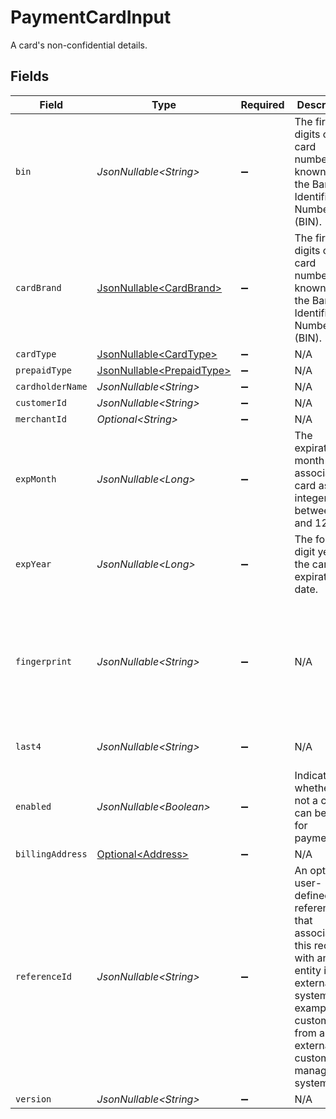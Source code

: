 # PaymentCardInput

A card's non-confidential details.


## Fields

| Field                                                                                                                                                                                | Type                                                                                                                                                                                 | Required                                                                                                                                                                             | Description                                                                                                                                                                          | Example                                                                                                                                                                              |
| ------------------------------------------------------------------------------------------------------------------------------------------------------------------------------------ | ------------------------------------------------------------------------------------------------------------------------------------------------------------------------------------ | ------------------------------------------------------------------------------------------------------------------------------------------------------------------------------------ | ------------------------------------------------------------------------------------------------------------------------------------------------------------------------------------ | ------------------------------------------------------------------------------------------------------------------------------------------------------------------------------------ |
| `bin`                                                                                                                                                                                | *JsonNullable\<String>*                                                                                                                                                              | :heavy_minus_sign:                                                                                                                                                                   | The first six digits of the card number, known as the Bank Identification Number (BIN).                                                                                              | 41111                                                                                                                                                                                |
| `cardBrand`                                                                                                                                                                          | [JsonNullable\<CardBrand>](../../models/components/CardBrand.md)                                                                                                                     | :heavy_minus_sign:                                                                                                                                                                   | The first six digits of the card number, known as the Bank Identification Number (BIN).                                                                                              |                                                                                                                                                                                      |
| `cardType`                                                                                                                                                                           | [JsonNullable\<CardType>](../../models/components/CardType.md)                                                                                                                       | :heavy_minus_sign:                                                                                                                                                                   | N/A                                                                                                                                                                                  | credit                                                                                                                                                                               |
| `prepaidType`                                                                                                                                                                        | [JsonNullable\<PrepaidType>](../../models/components/PrepaidType.md)                                                                                                                 | :heavy_minus_sign:                                                                                                                                                                   | N/A                                                                                                                                                                                  | prepaid                                                                                                                                                                              |
| `cardholderName`                                                                                                                                                                     | *JsonNullable\<String>*                                                                                                                                                              | :heavy_minus_sign:                                                                                                                                                                   | N/A                                                                                                                                                                                  | John Doe                                                                                                                                                                             |
| `customerId`                                                                                                                                                                         | *JsonNullable\<String>*                                                                                                                                                              | :heavy_minus_sign:                                                                                                                                                                   | N/A                                                                                                                                                                                  | 12345                                                                                                                                                                                |
| `merchantId`                                                                                                                                                                         | *Optional\<String>*                                                                                                                                                                  | :heavy_minus_sign:                                                                                                                                                                   | N/A                                                                                                                                                                                  | 12345                                                                                                                                                                                |
| `expMonth`                                                                                                                                                                           | *JsonNullable\<Long>*                                                                                                                                                                | :heavy_minus_sign:                                                                                                                                                                   | The expiration month of the associated card as an integer between 1 and 12.                                                                                                          | 1                                                                                                                                                                                    |
| `expYear`                                                                                                                                                                            | *JsonNullable\<Long>*                                                                                                                                                                | :heavy_minus_sign:                                                                                                                                                                   | The four-digit year of the card's expiration date.                                                                                                                                   | 2022                                                                                                                                                                                 |
| `fingerprint`                                                                                                                                                                        | *JsonNullable\<String>*                                                                                                                                                              | :heavy_minus_sign:                                                                                                                                                                   | N/A                                                                                                                                                                                  |  Intended as a POS-assigned identifier, based on the card number, to identify the card across multiple locations within a single application.                                        |
| `last4`                                                                                                                                                                              | *JsonNullable\<String>*                                                                                                                                                              | :heavy_minus_sign:                                                                                                                                                                   | N/A                                                                                                                                                                                  | The last 4 digits of the card number.                                                                                                                                                |
| `enabled`                                                                                                                                                                            | *JsonNullable\<Boolean>*                                                                                                                                                             | :heavy_minus_sign:                                                                                                                                                                   | Indicates whether or not a card can be used for payments.                                                                                                                            | true                                                                                                                                                                                 |
| `billingAddress`                                                                                                                                                                     | [Optional\<Address>](../../models/components/Address.md)                                                                                                                             | :heavy_minus_sign:                                                                                                                                                                   | N/A                                                                                                                                                                                  |                                                                                                                                                                                      |
| `referenceId`                                                                                                                                                                        | *JsonNullable\<String>*                                                                                                                                                              | :heavy_minus_sign:                                                                                                                                                                   | An optional user-defined reference ID that associates this record with another entity in an external system. For example, a customer ID from an external customer management system. | card-001                                                                                                                                                                             |
| `version`                                                                                                                                                                            | *JsonNullable\<String>*                                                                                                                                                              | :heavy_minus_sign:                                                                                                                                                                   | N/A                                                                                                                                                                                  | 230320320320                                                                                                                                                                         |